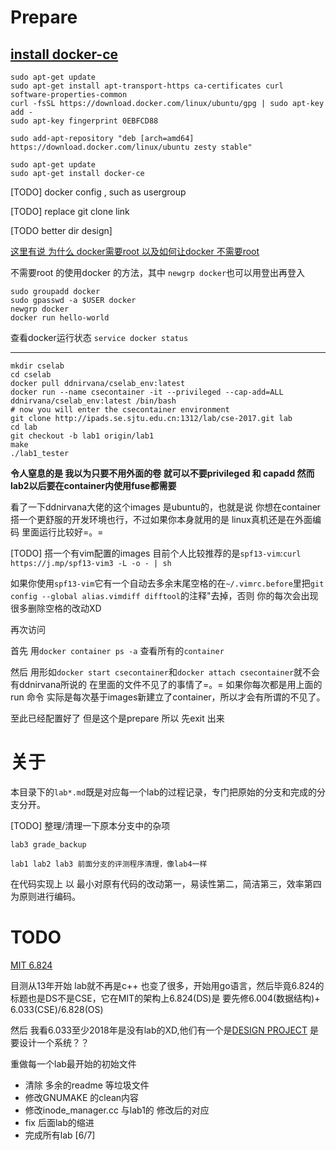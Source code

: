 # Prepare

## [install docker-ce](https://docs.docker.com/engine/installation/linux/docker-ce/ubuntu/#set-up-the-repository)

```
sudo apt-get update
sudo apt-get install apt-transport-https ca-certificates curl software-properties-common
curl -fsSL https://download.docker.com/linux/ubuntu/gpg | sudo apt-key add -
sudo apt-key fingerprint 0EBFCD88

sudo add-apt-repository "deb [arch=amd64] https://download.docker.com/linux/ubuntu zesty stable"

sudo apt-get update
sudo apt-get install docker-ce
```

[TODO] docker config , such as usergroup

[TODO] replace git clone link

[TODO better dir design]

[这里有说 为什么 docker需要root 以及如何让docker 不需要root](https://askubuntu.com/questions/477551/how-can-i-use-docker-without-sudo)

不需要root 的使用docker 的方法，其中 `newgrp docker`也可以用登出再登入

```
sudo groupadd docker
sudo gpasswd -a $USER docker
newgrp docker
docker run hello-world
```

查看docker运行状态 `service docker status`

---

```
mkdir cselab
cd cselab
docker pull ddnirvana/cselab_env:latest
docker run --name csecontainer -it --privileged --cap-add=ALL ddnirvana/cselab_env:latest /bin/bash
# now you will enter the csecontainer environment
git clone http://ipads.se.sjtu.edu.cn:1312/lab/cse-2017.git lab
cd lab
git checkout -b lab1 origin/lab1
make
./lab1_tester
```

**令人窒息的是 我以为只要不用外面的卷 就可以不要privileged 和 capadd 然而lab2以后要在container内使用fuse都需要**

看了一下ddnirvana大佬的这个images 是ubuntu的，也就是说 你想在container搭一个更舒服的开发环境也行，不过如果你本身就用的是 linux真机还是在外面编码 里面运行比较好=。= 

[TODO] 搭一个有vim配置的images 目前个人比较推荐的是`spf13-vim`:`curl https://j.mp/spf13-vim3 -L -o - | sh`

如果你使用`spf13-vim`它有一个自动去多余末尾空格的在`~/.vimrc.before`里把`git config --global alias.vimdiff difftool`的注释"去掉，否则 你的每次会出现很多删除空格的改动XD

再次访问

首先 用`docker container ps -a` 查看所有的`container`

然后 用形如`docker start csecontainer`和`docker attach csecontainer`就不会有ddnirvana所说的 在里面的文件不见了的事情了=。= 如果你每次都是用上面的run 命令 实际是每次基于images新建立了container，所以才会有所谓的不见了。

至此已经配置好了 但是这个是prepare 所以 先exit 出来


# 关于

本目录下的`lab*.md`既是对应每一个lab的过程记录，专门把原始的分支和完成的分支分开。

[TODO] 整理/清理一下原本分支中的杂项

    lab3 grade_backup

    lab1 lab2 lab3 前面分支的评测程序清理，像lab4一样

在代码实现上 以 最小对原有代码的改动第一，易读性第二，简洁第三，效率第四 为原则进行编码。

# TODO

[MIT 6.824](https://pdos.csail.mit.edu/6.824/index.html)

目测从13年开始 lab就不再是c++ 也变了很多，开始用go语言，然后毕竟6.824的标题也是DS不是CSE，它在MIT的架构上6.824(DS)是 要先修6.004(数据结构)+ 6.033(CSE)/6.828(OS)

然后 我看6.033至少2018年是没有lab的XD,他们有一个是[DESIGN PROJECT](http://web.mit.edu/6.033/www/dp.shtml) 是要设计一个系统？？

重做每一个lab最开始的初始文件

 * 清除 多余的readme 等垃圾文件
 * 修改GNUMAKE 的clean内容
 * 修改inode_manager.cc 与lab1的 修改后的对应
 * fix 后面lab的缩进
 * 完成所有lab [6/7]

